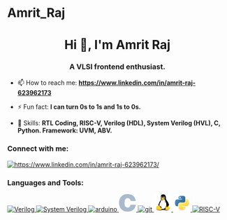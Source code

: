 #  Amrit_Raj
<h1 align="center">Hi 👋, I'm Amrit Raj</h1>
<h3 align="center">A VLSI frontend enthusiast.</h3>

- 📫 How to reach me: **https://www.linkedin.com/in/amrit-raj-623962173**

- ⚡ Fun fact:  **I can turn 0s to 1s and 1s to 0s.**

- 🤹 Skills: **RTL Coding, RISC-V, Verilog (HDL), System Verilog (HVL), C, Python. Framework: UVM, ABV.**

<h3 align="left">Connect with me:</h3>
<p align="left">
<a href="https://linkedin.com/in/https://www.linkedin.com/in/amrit-raj-623962173/" target="blank"><img align="center" src="https://cdn.jsdelivr.net/npm/simple-icons@3.0.1/icons/linkedin.svg" alt="https://www.linkedin.com/in/amrit-raj-623962173/" height="30" width="40" /></a>
</p> 

<h3 align="left">Languages and Tools:</h3>
<p align="left"> <a href="https://en.wikipedia.org/wiki/Verilog" target="_blank"> <img src="https://uspto.report/TM/87977017/mark.png" alt="Verilog" width="40" height="40"/> </a><a href="https://en.wikipedia.org/wiki/SystemVerilog" target="_blank"> <img src="https://encrypted-tbn0.gstatic.com/images?q=tbn:ANd9GcQ8sv7bZZH_LZ0lHMbBgEnhj6F2QUlhmPE0eQ&usqp=CAU" alt="System Verilog" width="40" height="40"/> </a><a href="https://www.arduino.cc/" target="_blank"> <img src="https://cdn.worldvectorlogo.com/logos/arduino-1.svg" alt="arduino" width="40" height="40"/> </a> <a href="https://www.cprogramming.com/" target="_blank"> <img src="https://raw.githubusercontent.com/devicons/devicon/master/icons/c/c-original.svg" alt="c" width="40" height="40"/> </a> <a href="https://git-scm.com/" target="_blank"> <img src="https://www.vectorlogo.zone/logos/git-scm/git-scm-icon.svg" alt="git" width="40" height="40"/> </a> <a href="https://www.linux.org/" target="_blank"> <img src="https://raw.githubusercontent.com/devicons/devicon/master/icons/linux/linux-original.svg" alt="linux" width="40" height="40"/> </a> <a href="https://www.python.org" target="_blank"> <img src="https://raw.githubusercontent.com/devicons/devicon/master/icons/python/python-original.svg" alt="python" width="40" height="40"/> </a> <a href="https://riscv.org/" target="_blank"> <img src="https://upload.wikimedia.org/wikipedia/commons/thumb/6/6b/RISC-V-logo-square.svg/1280px-RISC-V-logo-square.svg.png" alt="RISC-V" width="40" height="40"/> </a> </p>
